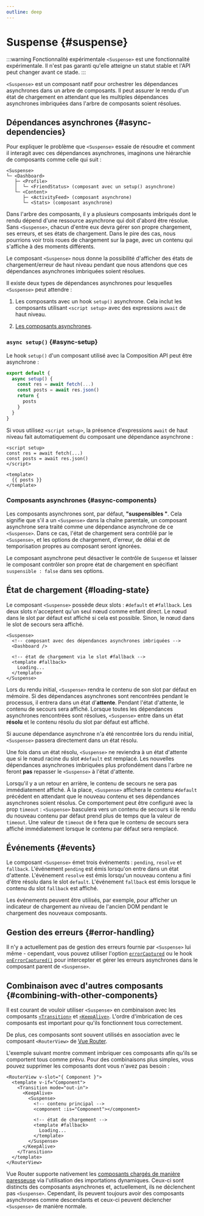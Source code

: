 ```yaml
---
outline: deep
---
```


# Suspense {#suspense}

:::warning Fonctionnalité expérimentale
`<Suspense>` est une fonctionnalité expérimentale. Il n'est pas garanti qu'elle atteigne un statut stable et l'API peut changer avant ce stade.
:::

`<Suspense>` est un composant natif pour orchestrer les dépendances asynchrones dans un arbre de composants. Il peut assurer le rendu d'un état de chargement en attendant que les multiples dépendances asynchrones imbriquées dans l'arbre de composants soient résolues.

## Dépendances asynchrones {#async-dependencies}

Pour expliquer le problème que `<Suspense>` essaie de résoudre et comment il interagit avec ces dépendances asynchrones, imaginons une hiérarchie de composants comme celle qui suit :

```
<Suspense>
└─ <Dashboard>
   ├─ <Profile>
   │  └─ <FriendStatus> (composant avec un setup() asynchrone)
   └─ <Content>
      ├─ <ActivityFeed> (composant asynchrone)
      └─ <Stats> (composant asynchrone)
```

Dans l'arbre des composants, il y a plusieurs composants imbriqués dont le rendu dépend d'une ressource asynchrone qui doit d'abord être résolue. Sans `<Suspense>`, chacun d'entre eux devra gérer son propre chargement, ses erreurs, et ses états de chargement. Dans le pire des cas, nous pourrions voir trois roues de chargement sur la page, avec un contenu qui s'affiche à des moments différents.

Le composant `<Suspense>` nous donne la possibilité d'afficher des états de chargement/erreur de haut niveau pendant que nous attendons que ces dépendances asynchrones imbriquées soient résolues.

Il existe deux types de dépendances asynchrones pour lesquelles `<Suspense>` peut attendre :

1. Les composants avec un hook `setup()` asynchrone. Cela inclut les composants utilisant `<script setup>` avec des expressions `await` de haut niveau.

2. [Les composants asynchrones](/guide/components/async).

### `async setup()` {#async-setup}

Le hook `setup()` d'un composant utilisé avec la Composition API peut être asynchrone :

```js
export default {
  async setup() {
    const res = await fetch(...)
    const posts = await res.json()
    return {
      posts
    }
  }
}
```

Si vous utilisez `<script setup>`, la présence d'expressions `await` de haut niveau fait automatiquement du composant une dépendance asynchrone :

```vue
<script setup>
const res = await fetch(...)
const posts = await res.json()
</script>

<template>
  {{ posts }}
</template>
```

### Composants asynchrones {#async-components}

Les composants asynchrones sont, par défaut,  **"suspensibles "**. Cela signifie que s'il a un `<Suspense>` dans la chaîne parentale, un composant asynchrone sera traité comme une dépendance asynchrone de ce `<Suspense>`. Dans ce cas, l'état de chargement sera contrôlé par le `<Suspense>`, et les options de chargement, d'erreur, de délai et de temporisation propres au composant seront ignorées.

Le composant asynchrone peut désactiver le contrôle de `Suspense` et laisser le composant contrôler son propre état de chargement en spécifiant `suspensible : false` dans ses options.

## État de chargement {#loading-state}

Le composant `<Suspense>` possède deux slots : `#default` et `#fallback`. Les deux slots n'acceptent qu'un seul nœud comme enfant direct. Le nœud dans le slot par défaut est affiché si cela est possible. Sinon, le nœud dans le slot de secours sera affiché.

```vue-html
<Suspense>
  <!-- composant avec des dépendances asynchrones imbriquées -->
  <Dashboard />

  <!-- état de chargement via le slot #fallback -->
  <template #fallback>
    Loading...
  </template>
</Suspense>
```

Lors du rendu initial, `<Suspense>` rendra le contenu de son slot par défaut en mémoire. Si des dépendances asynchrones sont rencontrées pendant le processus, il entrera dans un état d'**attente**. Pendant l'état d'attente, le contenu de secours sera affiché. Lorsque toutes les dépendances asynchrones rencontrées sont résolues, `<Suspense>` entre dans un état **résolu** et le contenu résolu du slot par défaut est affiché.

Si aucune dépendance asynchrone n'a été rencontrée lors du rendu initial, `<Suspense>` passera directement dans un état résolu.

Une fois dans un état résolu, `<Suspense>` ne reviendra à un état d'attente que si le nœud racine du slot `#default` est remplacé. Les nouvelles dépendances asynchrones imbriquées plus profondément dans l'arbre ne feront **pas** repasser le `<Suspense>` à l'état d'attente.

Lorsqu'il y a un retour en arrière, le contenu de secours ne sera pas immédiatement affiché. À la place, `<Suspense>` affichera le contenu `#default` précédent en attendant que le nouveau contenu et ses dépendances asynchrones soient résolus. Ce comportement peut être configuré avec la prop `timeout` : `<Suspense>` basculera vers un contenu de secours si le rendu du nouveau contenu par défaut prend plus de temps que la valeur de `timeout`. Une valeur de `timeout` de `0` fera que le contenu de secours sera affiché immédiatement lorsque le contenu par défaut sera remplacé.

## Événements {#events}

Le composant `<Suspense>` émet trois événements : `pending`, `resolve` et `fallback`. L'événement `pending` est émis lorsqu'on entre dans un état d'attente. L'événement `resolve` est émis lorsqu'un nouveau contenu a fini d'être résolu dans le slot `default`. L'événement `fallback` est émis lorsque le contenu du slot `fallback` est affiché.

Les événements peuvent être utilisés, par exemple, pour afficher un indicateur de chargement au niveau de l'ancien DOM pendant le chargement des nouveaux composants.

## Gestion des erreurs {#error-handling}

Il n'y a actuellement pas de gestion des erreurs fournie par `<Suspense>` lui même - cependant, vous pouvez utiliser l'option [`errorCaptured`](/api/options-lifecycle.html#errorcaptured) ou le hook [`onErrorCaptured()`](/api/composition-api-lifecycle#onerrorcaptured) pour intercepter et gérer les erreurs asynchrones dans le composant parent de `<Suspense>`.

## Combinaison avec d'autres composants {#combining-with-other-components}

Il est courant de vouloir utiliser `<Suspense>` en combinaison avec les composants [`<Transition>`](./transition) et [`<KeepAlive>`](./keep-alive). L'ordre d'imbrication de ces composants est important pour qu'ils fonctionnent tous correctement.

De plus, ces composants sont souvent utilisés en association avec le composant `<RouterView>` de [Vue Router](https://router.vuejs.org/).

L'exemple suivant montre comment imbriquer ces composants afin qu'ils se comportent tous comme prévu. Pour des combinaisons plus simples, vous pouvez supprimer les composants dont vous n'avez pas besoin :

```vue-html
<RouterView v-slot="{ Component }">
  <template v-if="Component">
    <Transition mode="out-in">
      <KeepAlive>
        <Suspense>
          <!-- contenu principal -->
          <component :is="Component"></component>

          <!-- état de chargement -->
          <template #fallback>
            Loading...
          </template>
        </Suspense>
      </KeepAlive>
    </Transition>
  </template>
</RouterView>
```

Vue Router supporte nativement les [composants chargés de manière paresseuse](https://router.vuejs.org/guide/advanced/lazy-loading.html) via l'utilisation des importations dynamiques. Ceux-ci sont distincts des composants asynchrones et, actuellement, ils ne déclenchent pas `<Suspense>`. Cependant, ils peuvent toujours avoir des composants asynchrones comme descendants et ceux-ci peuvent déclencher `<Suspense>` de manière normale.